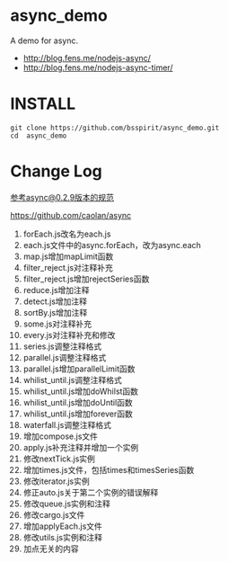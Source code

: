 async_demo
==========

A demo for async.

+ http://blog.fens.me/nodejs-async/
+ http://blog.fens.me/nodejs-async-timer/

INSTALL
===========================

```{bash}
git clone https://github.com/bsspirit/async_demo.git
cd  async_demo
```

Change Log
===================================

参考async@0.2.9版本的规范

https://github.com/caolan/async

1. forEach.js改名为each.js
2. each.js文件中的async.forEach，改为async.each
3. map.js增加mapLimit函数
4. filter_reject.js对注释补充
5. filter_reject.js增加rejectSeries函数
6. reduce.js增加注释
7. detect.js增加注释
8. sortBy.js增加注释
9. some.js对注释补充
10. every.js对注释补充和修改
11. series.js调整注释格式
12. parallel.js调整注释格式
13. parallel.js增加parallelLimit函数
14. whilist_until.js调整注释格式
15. whilist_until.js增加doWhilst函数
16. whilist_until.js增加doUntil函数
17. whilist_until.js增加forever函数
18. waterfall.js调整注释格式
19. 增加compose.js文件
20. apply.js补充注释并增加一个实例
21. 修改nextTick.js实例
22. 增加times.js文件，包括times和timesSeries函数
23. 修改iterator.js实例
24. 修正auto.js关于第二个实例的错误解释
25. 修改queue.js实例和注释
26. 修改cargo.js文件
27. 增加applyEach.js文件
28. 修改utils.js实例和注释
29. 加点无关的内容


